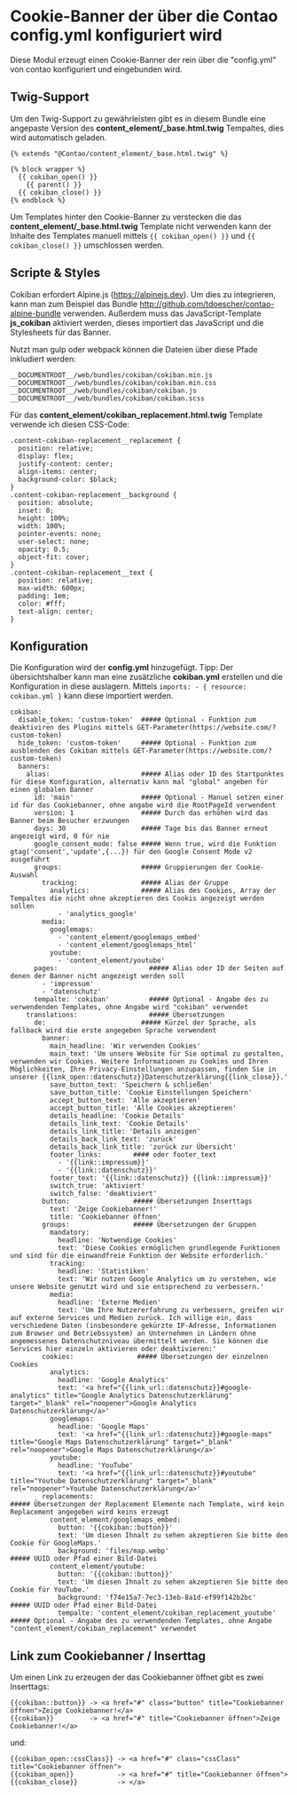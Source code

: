 # Cookie-Banner der über die Contao config.yml konfiguriert wird

Diese Modul erzeugt einen Cookie-Banner der rein über die "config.yml" von contao konfiguriert und eingebunden wird.

## Twig-Support

Um den Twig-Support zu gewährleisten gibt es in diesem Bundle eine angepaste Version des **content\_element/\_base.html.twig** Tempaltes, dies wird automatisch geladen.

```
{% extends "@Contao/content_element/_base.html.twig" %}

{% block wrapper %}
  {{ cokiban_open() }}
    {{ parent() }}
  {{ cokiban_close() }}
{% endblock %}
```

Um Templates hinter den Cookie-Banner zu verstecken die das **content\_element/\_base.html.twig** Template nicht verwenden kann der Inhalte des Templates manuell mittels ``{{ cokiban_open() }}`` und ``{{ cokiban_close() }}`` umschlossen werden.

## Scripte & Styles

Cokiban erfordert Alpine.js (<https://alpinejs.dev>). Um dies zu integrieren, kann man zum Beispiel das Bundle <http://github.com/tdoescher/contao-alpine-bundle> verwenden. Außerdem muss das JavaScript-Template **js_cokiban** aktiviert werden, dieses importiert das JavaScript und die Stylesheets für das Banner.

Nutzt man gulp oder webpack können die Dateien über diese Pfade inkludiert werden:

```
__DOCUMENTROOT__/web/bundles/cokiban/cokiban.min.js
__DOCUMENTROOT__/web/bundles/cokiban/cokiban.min.css
__DOCUMENTROOT__/web/bundles/cokiban/cokiban.js
__DOCUMENTROOT__/web/bundles/cokiban/cokiban.scss
```

Für das **content\_element/cokiban\_replacement.html.twig** Template verwende ich diesen CSS-Code:

```
.content-cokiban-replacement__replacement {
  position: relative;
  display: flex;
  justify-content: center;
  align-items: center;
  background-color: $black;
}
.content-cokiban-replacement__background {
  position: absolute;
  inset: 0;
  height: 100%;
  width: 100%;
  pointer-events: none;
  user-select: none;
  opacity: 0.5;
  object-fit: cover;
}
.content-cokiban-replacement__text {
  position: relative;
  max-width: 600px;
  padding: 1em;
  color: #fff;
  text-align: center;
}
```

## Konfiguration

Die Konfiguration wird der **config.yml** hinzugefügt. Tipp: Der übersichtshalber kann man eine zusätzliche **cokiban.yml** erstellen und die Konfiguration in diese auslagern. Mittels `imports: - { resource: cokiban.yml }` kann diese importiert werden.

```
cokiban:
  disable_token: 'custom-token'  ##### Optional - Funktion zum deaktiviren des Plugins mittels GET-Parameter(https://website.com/?custom-token)
  hide_token: 'custom-token'     ##### Optional - Funktion zum ausblenden des Cokiban mittels GET-Parameter(https://website.com/?custom-token)
  banners:
    alias:                       ##### Alias oder ID des Startpunktes für diese Konfiguration, alternativ kann mal "global" angeben für einen globalen Banner
      id: 'main'                 ##### Optional - Manuel setzen einer id für das Cookiebanner, ohne angabe wird die RootPageId verwendent
      version: 1                 ##### Durch das erhöhen wird das Banner beim Besucher erzwungen
      days: 30                   ##### Tage bis das Banner erneut angezeigt wird, 0 für nie
      google_consent_mode: false ##### Wenn true, wird die Funktion gtag('consent','update',{...}) für den Google Consent Mode v2 ausgeführt
      groups:                    ##### Gruppierungen der Cookie-Auswahl
        tracking:                ##### Alias der Gruppe
          analytics:             ##### Alias des Cookies, Array der Tempaltes die nicht ohne akzeptieren des Cookis angezeigt werden sollen
            - 'analytics_google'
        media:
          googlemaps:
            - 'content_element/googlemaps_embed'
            - 'content_element/googlemaps_html'
          youtube:
            - 'content_element/youtube'
      pages:                       ##### Alias oder ID der Seiten auf denen der Banner nicht angezeigt werden soll
        - 'impressum'
        - 'datenschutz'
      tempalte: 'cokiban'          ##### Optional - Angabe des zu verwendenden Templates, ohne Angabe wird "cokiban" verwendet
    translations:                  ##### Übersetzungen
      de:                        ##### Kürzel der Sprache, als fallback wird die erste angegeben Sprache verwendent 
        banner:
          main_headline: 'Wir verwenden Cookies'
          main_text: 'Um unsere Website für Sie optimal zu gestalten, verwenden wir Cookies. Weitere Informationen zu Cookies und Ihren Möglichkeiten, Ihre Privacy-Einstellungen anzupassen, finden Sie in unserer {{link_open::datenschutz}}Datenschutzerklärung{{link_close}}.'
          save_button_text: 'Speichern & schließen'
          save_button_title: 'Cookie Einstellungen Speichern'
          accept_button_text: 'Alle akzeptieren'
          accept_button_title: 'Alle Cookies akzeptieren'
          details_headline: 'Cookie Details'
          details_link_text: 'Cookie Details'
          details_link_title: 'Details anzeigen'
          details_back_link_text: 'zurück'
          details_back_link_title: 'zurück zur Übersicht'
          footer_links:        #### oder footer_text
            - '{{link::impressum}}'
            - '{{link::datenschutz}}'
          footer_text: '{{link::datenschutz}} {{link::impressum}}'
          switch_true: 'aktiviert'
          switch_false: 'deaktiviert'
        button:                ##### Übersetzungen Inserttags
          text: 'Zeige Cookiebanner!'
          title: 'Cookiebanner öffnen'
        groups:                ##### Übersetzungen der Gruppen
          mandatory:
            headline: 'Notwendige Cookies'
            text: 'Diese Cookies ermöglichen grundlegende Funktionen und sind für die einwandfreie Funktion der Website erforderlich.'
          tracking:
            headline: 'Statistiken'
            text: 'Wir nutzen Google Analytics um zu verstehen, wie unsere Website genutzt wird und sie entsprechend zu verbessern.'
          media:
            headline: 'Externe Medien'
            text: 'Um Ihre Nutzererfahrung zu verbessern, greifen wir auf externe Services und Medien zurück. Ich willige ein, dass verschiedene Daten (insbesondere gekürzte IP-Adresse, Informationen zum Browser und Betriebssystem) an Unternehmen in Ländern ohne angemessenes Datenschutzniveau übermittelt werden. Sie können die Services hier einzeln aktivieren oder deaktivieren:'
        cookies:                ##### Übersetzungen der einzelnen Cookies
          analytics:
            headline: 'Google Analytics'
            text: '<a href="{{link_url::datenschutz}}#google-analytics" title="Google Analytics Datenschutzerklärung" target="_blank" rel="noopener">Google Analytics Datenschutzerklärung</a>'
          googlemaps:
            headline: 'Google Maps'
            text: '<a href="{{link_url::datenschutz}}#google-maps" title="Google Maps Datenschutzerklärung" target="_blank" rel="noopener">Google Maps Datenschutzerklärung</a>'
          youtube:
            headline: 'YouTube'
            text: '<a href="{{link_url::datenschutz}}#youtube" title="Youtube Datenschutzerklärung" target="_blank" rel="noopener">Youtube Datenschutzerklärung</a>'
        replacements:                                                       ##### Übersetzungen der Replacement Elemente nach Template, wird kein Replacement angegeben wird keins erzeugt
          content_element/googlemaps_embed:
            button: '{{cokiban::button}}'
            text: 'Um diesen Ihnalt zu sehen akzeptieren Sie bitte den Cookie für GoogleMaps.'
            background: 'files/map.webp'                                 ##### UUID oder Pfad einer Bild-Datei
          content_element/youtube:
            button: '{{cokiban::button}}'
            text: 'Um diesen Ihnalt zu sehen akzeptieren Sie bitte den Cookie für YouTube.'
            background: 'f74e15a7-7ec3-13eb-8a1d-ef99f142b2bc'          ##### UUID oder Pfad einer Bild-Datei
            tempalte: 'content_element/cokiban_replacement_youtube'                          ##### Optional - Angabe des zu verwendenden Templates, ohne Angabe "content_element/cokiban_replacement" verwendet

```

## Link zum Cookiebanner / Inserttag

Um einen Link zu erzeugen der das Cookiebanner öffnet gibt es zwei Inserttags:

```
{{cokiban::button}} -> <a href="#" class="button" title="Cookiebanner öffnen">Zeige Cookiebanner!</a>
{{cokiban}}         -> <a href="#" title="Cookiebanner öffnen">Zeige Cookiebanner!</a>
```
und:

```
{{cokiban_open::cssClass}} -> <a href="#" class="cssClass" title="Cookiebanner öffnen">
{{cokiban_open}}           -> <a href="#" title="Cookiebanner öffnen">
{{cokiban_close}}          -> </a>
```
